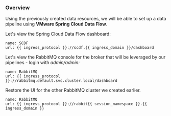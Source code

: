 
### Overview

Using the previously created data resources, we will be able to set up a data pipeline using **VMware Spring Cloud Data Flow**.

Let's view the Spring Cloud Data Flow dashboard:
```dashboard:create-dashboard
name: SCDF
url: {{ ingress_protocol }}://scdf.{{ ingress_domain }}/dashboard
```

Let's view the RabbitMQ console for the broker that will be leveraged by our pipelines - login with <i>admin/admin:</i>

```dashboard:reload-dashboard
name: RabbitMQ
url: {{ ingress_protocol }}://rabbitmq.default.svc.cluster.local/dashboard
```

Restore the UI for the other RabbitMQ cluster we created earlier.
```dashboard:reload-dashboard
name: RabbitMQ
url: {{ ingress_protocol }}://rabbit{{ session_namespace }}.{{ ingress_domain }}
```
